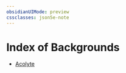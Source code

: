 ```yaml
---
obsidianUIMode: preview
cssclasses: json5e-note
---
```

# Index of Backgrounds

- [Acolyte](dnd5e-markdown-main/compendium/backgrounds/acolyte.md)
